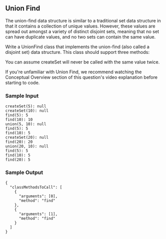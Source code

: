 
## Union Find

The union-find data structure is similar to a traditional set data structure
in that it contains a collection of unique values. However, these values are
spread out amongst a variety of distinct disjoint sets, meaning that no set
can have duplicate values, and no two sets can contain the same value.

Write a UnionFind class that implements the union-find (also
called a disjoint set) data structure. This class should support three methods:

You can assume createSet will never be called with the same
value twice.

If you're unfamiliar with Union Find, we recommend watching the Conceptual
Overview section of this question's video explanation before starting to code.

### Sample Input
```
createSet(5): null
createSet(10): null
find(5): 5
find(10): 10
union(5, 10): null
find(5): 5
find(10): 5
createSet(20): null
find(20): 20
union(20, 10): null
find(5): 5
find(10): 5
find(20): 5
```

### Sample Output
```
{
  "classMethodsToCall": [
    {
      "arguments": [0],
      "method": "find"
    },
    {
      "arguments": [1],
      "method": "find"
    }
  ]
}
```
